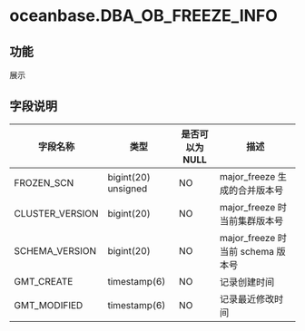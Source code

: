 # oceanbase.DBA_OB_FREEZE_INFO
## 功能
展示
## 字段说明

| 字段名称 | 类型 | 是否可以为 NULL | 描述 |
| --- | --- | --- | --- |
| FROZEN_SCN | bigint(20) unsigned | NO | major_freeze 生成的合并版本号 |
| CLUSTER_VERSION | bigint(20) | NO | major_freeze 时当前集群版本号 |
| SCHEMA_VERSION | bigint(20) | NO | major_freeze 时当前 schema 版本号 |
| GMT_CREATE | timestamp(6) | NO | 记录创建时间 |
| GMT_MODIFIED | timestamp(6) | NO | 记录最近修改时间 |